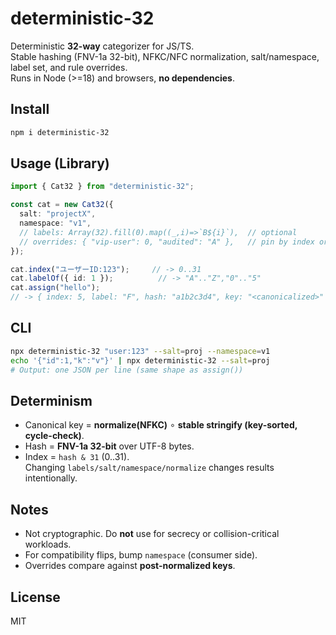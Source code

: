 # deterministic-32

Deterministic **32-way** categorizer for JS/TS.  
Stable hashing (FNV-1a 32-bit), NFKC/NFC normalization, salt/namespace, label set, and rule overrides.  
Runs in Node (>=18) and browsers, **no dependencies**.

## Install
```bash
npm i deterministic-32
```

## Usage (Library)
```ts
import { Cat32 } from "deterministic-32";

const cat = new Cat32({
  salt: "projectX",
  namespace: "v1",
  // labels: Array(32).fill(0).map((_,i)=>`B${i}`),  // optional
  // overrides: { "vip-user": 0, "audited": "A" },   // pin by index or label
});

cat.index("ユーザーID:123");     // -> 0..31
cat.labelOf({ id: 1 });          // -> "A".."Z","0".."5"
cat.assign("hello");
// -> { index: 5, label: "F", hash: "a1b2c3d4", key: "<canonicalized>" }
```

## CLI
```bash
npx deterministic-32 "user:123" --salt=proj --namespace=v1
echo '{"id":1,"k":"v"}' | npx deterministic-32 --salt=proj
# Output: one JSON per line (same shape as assign())
```

## Determinism
- Canonical key = **normalize(NFKC)** ∘ **stable stringify (key-sorted, cycle-check)**.
- Hash = **FNV-1a 32-bit** over UTF-8 bytes.
- Index = `hash & 31` (0..31).  
Changing `labels/salt/namespace/normalize` changes results intentionally.

## Notes
- Not cryptographic. Do **not** use for secrecy or collision-critical workloads.
- For compatibility flips, bump `namespace` (consumer side).
- Overrides compare against **post-normalized keys**.

## License
MIT
